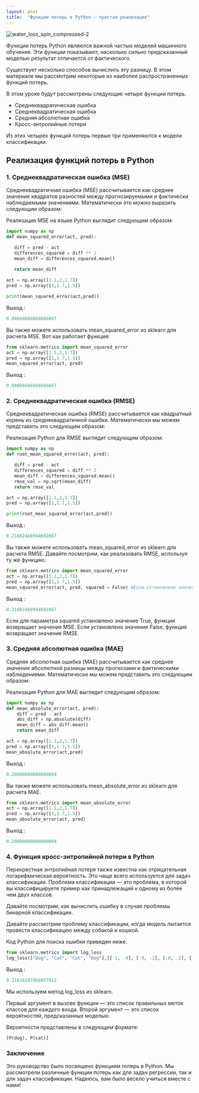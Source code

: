 ```yaml
---
layout: post
title:  "Функции потерь в Python — простая реализация"
---
```

![water_loss_spin_compressed-2](https://github.com/UzunDemir/uzundemir.github.io/assets/94790150/676855f4-9ea9-44d9-9cdd-ce032c523a82)

Функции потерь Python являются важной частью моделей машинного обучения. Эти функции показывают, насколько сильно предсказанный моделью результат отличается от фактического.

Существует несколько способов вычислить эту разницу. В этом материале мы рассмотрим некоторые из наиболее распространенных функций потерь.

В этом уроке будут рассмотрены следующие четыре функции потерь.

* Среднеквадратическая ошибка
* Среднеквадратическая ошибка
* Средняя абсолютная ошибка
* Кросс-энтропийные потери

Из этих четырех функций потерь первые три применяются к модели классификации.

## Реализация функций потерь в Python

### 1. Среднеквадратическая ошибка (MSE)

Среднеквадратичная ошибка (MSE) рассчитывается как среднее значение квадратов разностей между прогнозируемыми и фактически наблюдаемыми значениями. Математически это можно выразить следующим образом:

Реализация MSE на языке Python выглядит следующим образом:

``` python
import numpy as np
def mean_squared_error(act, pred):

   diff = pred - act
   differences_squared = diff ** 2
   mean_diff = differences_squared.mean()
   
   return mean_diff

act = np.array([1.1,2,1.7])
pred = np.array([1,1.7,1.5])

print(mean_squared_error(act,pred)) 
```
Выход :

``` python
0.04666666666666667
```
Вы также можете использовать mean_squared_error из sklearn для расчета MSE. Вот как работает функция:

``` python
from sklearn.metrics import mean_squared_error
act = np.array([1.1,2,1.7])
pred = np.array([1,1.7,1.5])
mean_squared_error(act, pred)
```
Выход :
``` python
0.04666666666666667
```
### 2. Среднеквадратическая ошибка (RMSE)
Среднеквадратическая ошибка (RMSE) рассчитывается как квадратный корень из среднеквадратичной ошибки. Математически мы можем представить это следующим образом:

Реализация Python для RMSE выглядит следующим образом:
``` python
import numpy as np
def root_mean_squared_error(act, pred):

   diff = pred - act
   differences_squared = diff ** 2
   mean_diff = differences_squared.mean()
   rmse_val = np.sqrt(mean_diff)
   return rmse_val

act = np.array([1.1,2,1.7])
pred = np.array([1,1.7,1.5])

print(root_mean_squared_error(act,pred))
```
Выход :
``` python
0.21602468994692867
```
Вы также можете использовать mean_squared_error из sklearn для расчета RMSE. Давайте посмотрим, как реализовать RMSE, используя ту же функцию:
``` python
from sklearn.metrics import mean_squared_error
act = np.array([1.1,2,1.7])
pred = np.array([1,1.7,1.5])
mean_squared_error(act, pred, squared = False) #Если установлено значение False, функция возвращает значение RMSE.
```
Выход :
``` python
0.21602468994692867
```
Если для параметра squared установлено значение True, функция возвращает значение MSE. Если установлено значение False, функция возвращает значение RMSE.

### 3. Средняя абсолютная ошибка (MAE)

Средняя абсолютная ошибка (MAE) рассчитывается как среднее значение абсолютной разницы между прогнозами и фактическими наблюдениями. Математически мы можем представить это следующим образом:

Реализация Python для MAE выглядит следующим образом:
``` python
import numpy as np
def mean_absolute_error(act, pred):
    diff = pred - act
    abs_diff = np.absolute(diff)
    mean_diff = abs_diff.mean()
    return mean_diff

act = np.array([1.1,2,1.7])
pred = np.array([1,1.7,1.5])
mean_absolute_error(act,pred)
```
Выход :
``` python
0.20000000000000004
```
Вы также можете использовать mean_absolute_error из sklearn для расчета MAE.
``` python
from sklearn.metrics import mean_absolute_error
act = np.array([1.1,2,1.7])
pred = np.array([1,1.7,1.5])
mean_absolute_error(act, pred)
```
Выход :
``` python
0.20000000000000004
```
### 4. Функция кросс-энтропийной потери в Python

Перекрестная энтропийная потеря также известна как отрицательная логарифмическая вероятность. Это чаще всего используется для задач классификации. Проблема классификации — это проблема, в которой вы классифицируете пример как принадлежащий к одному из более чем двух классов.

Давайте посмотрим, как вычислить ошибку в случае проблемы бинарной классификации.

Давайте рассмотрим проблему классификации, когда модель пытается провести классификацию между собакой и кошкой.

Код Python для поиска ошибки приведен ниже.
``` python
from sklearn.metrics import log_loss
log_loss(["Dog", "Cat", "Cat", "Dog"],[[.1, .9], [.9, .1], [.8, .2], [.35, .65]])
```
Выход :
``` python
0.21616187468057912
```
Мы используем метод log_loss из sklearn.

Первый аргумент в вызове функции — это список правильных меток классов для каждого входа. Второй аргумент — это список вероятностей, предсказанных моделью.

Вероятности представлены в следующем формате:
``` python
[P(dog), P(cat)]
````
### Заключение

Это руководство было посвящено функциям потерь в Python. Мы рассмотрели различные функции потерь как для задач регрессии, так и для задач классификации. Надеюсь, вам было весело учиться вместе с нами!
